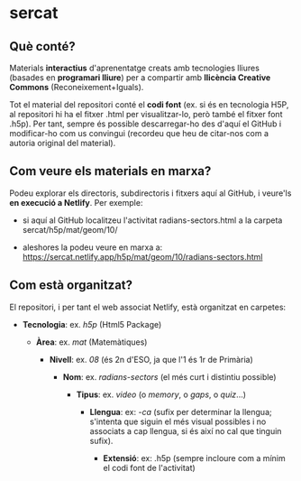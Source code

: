 # sercat

## Què conté?

Materials **interactius** d'aprenentatge creats amb tecnologies lliures (basades en **programari lliure**) per a compartir amb **llicència Creative Commons** (Reconeixement+Iguals).

Tot el material del repositori conté el **codi font** (ex. si és en tecnologia H5P, al repositori hi ha el fitxer .html per visualitzar-lo, però també el fitxer font .h5p). Per tant, sempre és possible descarregar-ho des d'aquí el GitHub i modificar-ho com us convingui (recordeu que heu de citar-nos com a autoria original del material).

## Com veure els materials en marxa?

Podeu explorar els directoris, subdirectoris i fitxers aquí al GitHub, i veure'ls **en execució a Netlify**. Per exemple:

- si aquí al GitHub localitzeu l'activitat radians-sectors.html a la carpeta sercat/h5p/mat/geom/10/

- aleshores la podeu veure en marxa a: https://sercat.netlify.app/h5p/mat/geom/10/radians-sectors.html

## Com està organitzat?

El repositori, i per tant el web associat Netlify, està organitzat en carpetes:

- **Tecnologia**: ex. _h5p_ (Html5 Package)

  - **Àrea**: ex. _mat_ (Matemàtiques)
  
    - **Nivell**: ex. _08_ (és 2n d'ESO, ja que l'1 és 1r de Primària)
    
      - **Nom**: ex. _radians-sectors_ (el més curt i distintiu possible)
      
        - **Tipus**: ex. _video_ (o _memory_, o _gaps_, o _quiz_...)

          - **Llengua**: ex: _-ca_ (sufix per determinar la llengua; s'intenta que siguin el més visual possibles i no associats a cap llengua, si és així no cal que tinguin sufix).
        
            - **Extensió**: ex: .h5p (sempre incloure com a mínim el codi font de l'activitat) 
